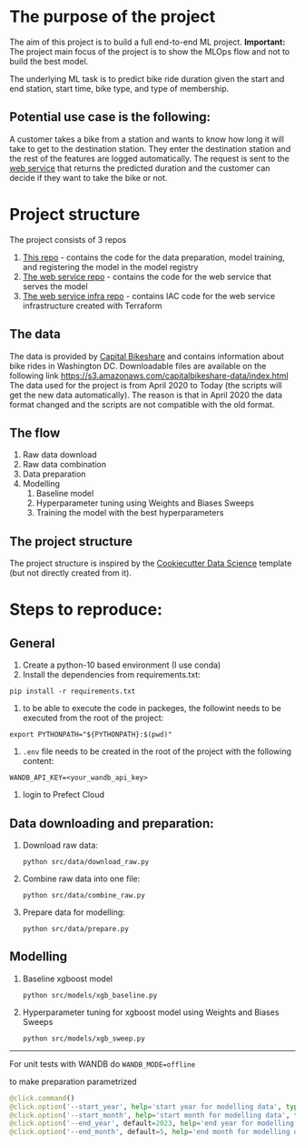 # The purpose of the project

The aim of this project is to build a full end-to-end ML project.
**Important:** The project main focus of the project is to show the MLOps flow and not to build the best model.

The underlying ML task is to predict bike ride duration given the start and end station, start time, bike type, and type of membership.

## Potential use case is the following:

A customer takes a bike from a station and wants to know how long it will take to get to the destination station. They enter the destination station and the rest of the features are logged automatically. The request is sent to the [web service](https://github.com/aaalexlit/capitalbikeshare-service) that returns the predicted duration and the customer can decide if they want to take the bike or not.

# Project structure

The project consists of 3 repos
1. [This repo](https://github.com/aaalexlit/capitalbikeshare-mlops) - contains the code for the data preparation, model training, and registering the model in the model registry
1. [The web service repo](https://github.com/aaalexlit/capitalbikeshare-service) - contains the code for the web service that serves the model
1. [The web service infra repo](https://github.com/aaalexlit/capitalbikeshare-service-terraform) - contains IAC code for the web service infrastructure created with Terraform
## The data
The data is provided by [Capital Bikeshare](https://www.capitalbikeshare.com/system-data) and contains information about bike rides in Washington DC.
Downloadable files are available on the following link https://s3.amazonaws.com/capitalbikeshare-data/index.html
The data used for the project is from April 2020 to Today (the scripts will get the new data automatically).
The reason is that in April 2020 the data format changed and the scripts are not compatible with the old format.

## The flow

1. Raw data download
1. Raw data combination
1. Data preparation
1. Modelling
    1. Baseline model
    1. Hyperparameter tuning using Weights and Biases Sweeps
    1. Training the model with the best hyperparameters

## The project structure
The project structure is inspired by the [Cookiecutter Data Science](https://drivendata.github.io/cookiecutter-data-science/) template (but not directly created from it).

# Steps to reproduce:

## General
1. Create a python-10 based environment (I use conda)
1. Install the dependencies from requirements.txt:
```shell
pip install -r requirements.txt
```
1. to be able to execute the code in packeges, the followint needs to be executed from the root of the project:
```shell
export PYTHONPATH="${PYTHONPATH}:$(pwd)"
```
1. `.env` file needs to be created in the root of the project with the following content:
```shell
WANDB_API_KEY=<your_wandb_api_key>
```
1. login to Prefect Cloud
## Data downloading and preparation:
1. Download raw data:
    ```shell
    python src/data/download_raw.py
    ```
2. Combine raw data into one file:
    ```shell
    python src/data/combine_raw.py
    ```
3. Prepare data for modelling:
    ```shell
    python src/data/prepare.py
    ```
## Modelling
1. Baseline xgboost model
    ```shell
    python src/models/xgb_baseline.py
    ```
2. Hyperparameter tuning for xgboost model using Weights and Biases Sweeps
    ```shell
    python src/models/xgb_sweep.py
    ```

---

For unit tests with WANDB do `WANDB_MODE=offline`

to make preparation parametrized
```python
@click.command()
@click.option('--start_year', help='start year for modelling data', type=int)
@click.option('--start_month', help='start month for modelling data', type=int)
@click.option('--end_year', default=2023, help='end year for modelling data')
@click.option('--end_month', default=5, help='end month for modelling data')
```

